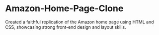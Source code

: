 # Amazon-Home-Page-Clone
 Created a faithful replication of the Amazon home page using HTML and CSS, showcasing strong front-end design and layout skills.
